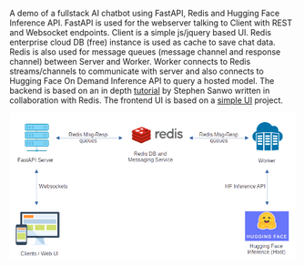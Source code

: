 A demo of a fullstack AI chatbot using FastAPI, Redis and Hugging Face Inference API. 
FastAPI is used for the webserver talking to Client with REST and Websocket endpoints.
Client is a simple js/jquery based UI.
Redis enterprise cloud DB (free) instance is used as cache to save chat data.
Redis is also used for message queues (message channel and response channel) between Server and Worker.
Worker connects to Redis streams/channels to communicate with server and also connects to Hugging Face On Demand Inference API to query a hosted model.
The backend is based on an in depth [tutorial](https://blog.stephensanwo.dev/build-a-fullstack-ai-chatbot/series) by Stephen Sanwo written in collaboration with Redis. The frontend UI is based on a [simple UI](https://github.com/PandaWhoCodes/chatbot-frontend/) project.

![Fullstack AI Chatbot Architecture](FullstackChatbotArch.png)
